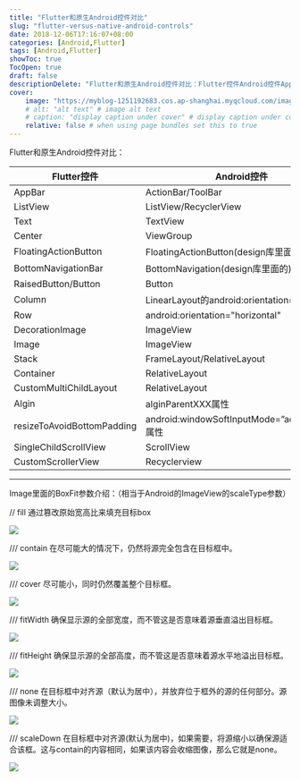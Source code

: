 ```yaml
---
title: "Flutter和原生Android控件对比"
slug: "flutter-versus-native-android-controls"
date: 2018-12-06T17:16:07+08:00
categories: [Android,Flutter]
tags: [Android,Flutter]
showToc: true
TocOpen: true
draft: false
descriptionDelete: "Flutter和原生Android控件对比：Flutter控件Android控件AppBarActionBar/ToolBa"
cover: 
    image: "https://myblog-1251192683.cos.ap-shanghai.myqcloud.com/images/blog/1646726849227box_fit_fill.png"
    # alt: "alt text" # image alt text
    # caption: "display caption under cover" # display caption under cover
    relative: false # when using page bundles set this to true
---
```

                
Flutter和原生Android控件对比：

Flutter控件|Android控件
-|-
AppBar|ActionBar/ToolBar
ListView|ListView/RecyclerView
Text|TextView
Center|ViewGroup
FloatingActionButton|FloatingActionButton(design库里面的)
BottomNavigationBar|BottomNavigation(design库里面的)
RaisedButton/Button|Button
Column|LinearLayout的android:orientation="vertical"
Row|android:orientation="horizontal"
DecorationImage|ImageView
Image|ImageView
Stack|FrameLayout/RelativeLayout
Container|RelativeLayout
CustomMultiChildLayout|RelativeLayout
Algin|alginParentXXX属性
resizeToAvoidBottomPadding|android:windowSoftInputMode=”adjustResize属性
SingleChildScrollView|ScrollView
CustomScrollerView|Recyclerview

----


Image里面的BoxFit参数介绍：（相当于Android的ImageView的scaleType参数）
  
// fill 通过篡改原始宽高比来填充目标box

![](https://myblog-1251192683.cos.ap-shanghai.myqcloud.com/images/blog/1646726849227box_fit_fill.png)


/// contain 在尽可能大的情况下，仍然将源完全包含在目标框中。

![](https://myblog-1251192683.cos.ap-shanghai.myqcloud.com/images/blog/1646726849629box_fit_contain.png)

/// cover 尽可能小，同时仍然覆盖整个目标框。

![](https://myblog-1251192683.cos.ap-shanghai.myqcloud.com/images/blog/1646726850041box_fit_cover.png)

/// fitWidth 确保显示源的全部宽度，而不管这是否意味着源垂直溢出目标框。

![](https://myblog-1251192683.cos.ap-shanghai.myqcloud.com/images/blog/1646726850409box_fit_fitWidth.png)

/// fitHeight 确保显示源的全部高度，而不管这是否意味着源水平地溢出目标框。

![](https://myblog-1251192683.cos.ap-shanghai.myqcloud.com/images/blog/1646726850878box_fit_fitHeight.png)

  /// none 在目标框中对齐源（默认为居中），并放弃位于框外的源的任何部分。源图像未调整大小。

![](https://myblog-1251192683.cos.ap-shanghai.myqcloud.com/images/blog/1646726851592box_fit_none.png)

/// scaleDown 在目标框中对齐源(默认为居中)，如果需要，将源缩小以确保源适合该框。这与contain的内容相同，如果该内容会收缩图像，那么它就是none。

![](https://myblog-1251192683.cos.ap-shanghai.myqcloud.com/images/blog/1646726852084box_fit_scaleDown.png)
